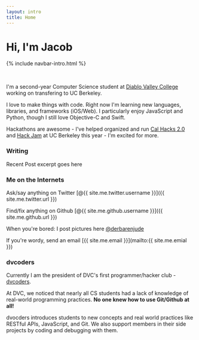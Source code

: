 ```yaml
---
layout: intro
title: Home
---
```

# Hi, I'm Jacob

{% include navbar-intro.html %}

<br>

I'm a second-year Computer Science student at [Diablo Valley College](https://en.wikipedia.org/wiki/Diablo_Valley_College) working on transfering to UC Berkeley. 

I love to make things with code. Right now I'm learning new languages, libraries, and frameworks (iOS/Web). I particularly enjoy JavaScript and Python, though I still love Objective-C and Swift.

Hackathons are awesome - I've helped organized and run [Cal Hacks 2.0](https://calhacks.io) and [Hack Jam](http://hackjam.io) at UC Berkeley this year - I'm excited for more.

### Writing

Recent Post excerpt goes here

### Me on the Internets

Ask/say anything on Twitter [@{{ site.me.twitter.username }}]({{ site.me.twitter.url }})

Find/fix anything on Github [@{{ site.me.github.username }}]({{ site.me.github.url }})

When you're bored: I post pictures here [@derbarenjude](https://instagram.com/derbarenjude)

If you're wordy, send an email [{{ site.me.email }}](mailto:{{ site.me.emial }})

### dvcoders

Currently I am the president of DVC's first programmer/hacker club - [dvcoders](https://dvcoders.com).

At DVC, we noticed that nearly all CS students had a lack of knowledge of real-world programming practices. **No one knew how to use Git/Github at all!**

dvocders introduces students to new concepts and real world practices like RESTful APIs, JavaScript, and Git. We also support members in their side projects by coding and debugging with them.
